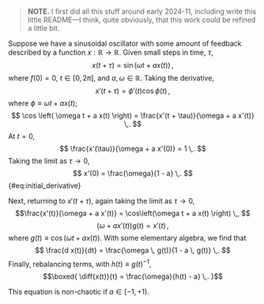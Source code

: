 > **NOTE.** I first did all this stuff around early 2024-11, including write
> this little README—I think, quite obviously, that this work could be refined
> a little bit.

Suppose we have a sinusoidal oscillator with some amount of feedback described
by a function $x:\mathbb{R} \rightarrow \mathbb{R}$. Given small steps in time, $\tau$,
$$ x(t + \tau) = \sin \left( \omega t + a x(t) \right) \,, $$
where $f(0) = 0$, $t \in [0, 2\pi]$, and $a, \omega \in \mathbb{R}$. Taking the
derivative,
$$ x'(t + \tau) = \phi'(t) \cos \phi(t) \,, $$
where $\phi \equiv \omega t + a x(t)$;
$$ \cos \left( \omega t + a x(t) \right) =
    \frac{x'(t + \tau)}{\omega + a x'(t)} \,. $$
At $t = 0$,
$$ \frac{x'(\tau)}{\omega + a x'(0)} = 1 \,. $$
Taking the limit as $\tau \rightarrow 0$,
$$ x'(0) = \frac{\omega}{1 - a} \,. $$ {#eq:initial_derivative}

Next, returning to $x'(t + \tau)$, again taking the limit as
$\tau \rightarrow 0$,
$$\frac{x'(t)}{\omega + a x'(t)} = \cos\left(\omega t + a x(t) \right) \,, $$
$$ \left( \omega + a x'(t) \right) g(t) = x'(t) \,,$$
where $g(t) \equiv \cos \left( \omega t + a x(t) \right)$. With some elementary
algebra, we find that
$$ \frac{d x(t)}{dt} = \frac{\omega \, g(t)}{1 - a \, g(t)} \,. $$
Finally, rebalancing terms, with $h(t) \equiv g(t)^{-1}$,
$$\boxed{ \diff{x(t)}{t} = \frac{\omega}{h(t) - a} \,. }$$

This equation is non-chaotic if $a \in [-1, +1)$.
